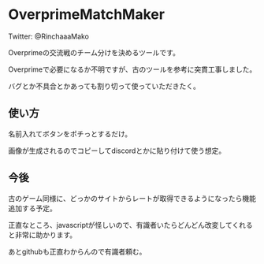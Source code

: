 # OverprimeMatchMaker
Twitter: @RinchaaaMako

Overprimeの交流戦のチーム分けを決めるツールです。

Overprimeで必要になるか不明ですが、古のツールを参考に突貫工事しました。

バグとか不具合とかあっても割り切って使っていただきたく。

## 使い方

名前入れてボタンをポチっとするだけ。

画像が生成されるのでコピーしてdiscordとかに貼り付けて使う想定。

## 今後

古のゲーム同様に、どっかのサイトからレートが取得できるようになったら機能追加する予定。

正直なところ、javascriptが怪しいので、有識者いたらどんどん改変してくれると非常に助かります。

あとgithubも正直わからんので有識者頼む。
